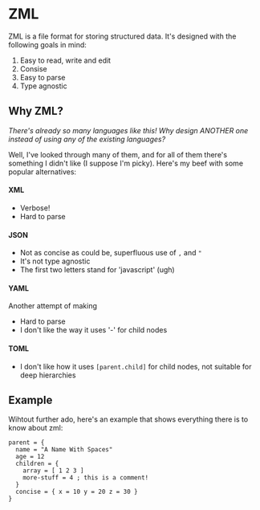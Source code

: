 # ZML
ZML is a file format for storing structured data. It's designed with the following goals in mind:
1. Easy to read, write and edit
2. Consise
3. Easy to parse
4. Type agnostic

## Why ZML?
*There's already so many languages like this! Why design ANOTHER one instead of using any of the existing languages?*

Well, I've looked through many of them, and for all of them there's something I didn't like (I suppose I'm picky). Here's my beef with some popular alternatives:

#### XML
* Verbose!
* Hard to parse

#### JSON
* Not as concise as could be, superfluous use of `,` and `"`
* It's not type agnostic
* The first two letters stand for 'javascript' (ugh)

#### YAML
Another attempt of making 
* Hard to parse
* I don't like the way it uses '-' for child nodes

#### TOML
* I don't like how it uses `[parent.child]` for child nodes, not suitable for deep hierarchies

## Example
Wihtout further ado, here's an example that shows everything there is to know about zml:
```
parent = {
  name = "A Name With Spaces"
  age = 12
  children = {
    array = [ 1 2 3 ]
    more-stuff = 4 ; this is a comment!
  }
  concise = { x = 10 y = 20 z = 30 }
}
```
